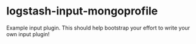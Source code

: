 # logstash-input-mongoprofile
Example input plugin. This should help bootstrap your effort to write your own input plugin!
